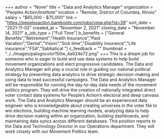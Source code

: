 +++
author = "None"
title = "Data and Analytics Manager"
organization = "Peoples Action/Institute"
location = "Remote, District of Columbia, Illinois"
salary = "$65,000 - $75,000"
link = "https://peoplesaction.bamboohr.com/jobs/view.php?id=39"
sort_date = "2021-11-02"
created_at = "November 2, 2021"
closing_date = "November 14, 2021"
a_job_type = ["Full Time"]
b_benefits = ["General Benefits","Retirement","Health Insurance","Paid Vacation","Dental","Vision","Sick time","Disability insurance","Life insurance","FSA","Sabbatical "]
c_feedback = ""
thumbnail = "../../images/palogocolor150w_4a024e72.png"
+++
This is a dream job for someone who is eager to build and use data systems to help build movement organizations and elect progressive candidates. The Data and Analytics Manager will play a crucial role in guiding our national political strategy by presenting data analytics to drive strategic decision-making and using data to lead successful campaigns. The Data and Analytics Manager will be responsible for running the day-to-day data needs of the movement politics program. They will drive the creation of nationally integrated direct voter contact data systems for People’s Action’s electoral and deep canvass work. The Data and Analytics Manager should be an experienced data engineer who is knowledgeable about creating universes in the voter file to win elections, building machine learning models, analyzing data to help drive decision making within an organization, building dashboards, and maintaining data syncs across different databases. This position reports to the Data and Technology Director in our Operations department. They will work closely with our Movement Politics team. 